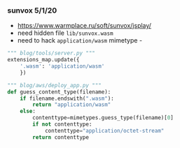 ### sunvox 5/1/20

- https://www.warmplace.ru/soft/sunvox/jsplay/
- need hidden file `lib/sunvox.wasm`
- need to hack `application/wasm` mimetype -

```python
""" blog/tools/server.py """
extensions_map.update({
    '.wasm': 'application/wasm'
    })
```

```python
""" blog/aws/deploy_app.py """
def guess_content_type(filename):
    if filename.endswith(".wasm"):
        return "application/wasm"
    else:
        contenttype=mimetypes.guess_type(filename)[0]
        if not contenttype:
            contenttype="application/octet-stream"
        return contenttype
```